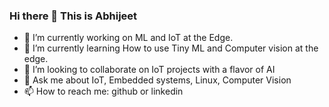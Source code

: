 ### Hi there 👋 This is Abhijeet

<!--
**abhatikar/abhatikar** is a ✨ _special_ ✨ repository because its `README.md` (this file) appears on your GitHub profile.

Here are some ideas to get you started:

- 🔭 I’m currently working on ML and IoT at the Edge.
- 🌱 I’m currently learning How to use Tiny ML and Computer vision at the edge.
- 👯 I’m looking to collaborate on IoT projects with a flavor of AI
- 🤔 I’m looking for help with ...
- 💬 Ask me about IoT, Embedded systems, Linux, Computer Vision
- 📫 How to reach me: github or linkedin
- 😄 Pronouns: ...
- ⚡ Fun fact: ...
-->


- 🔭 I’m currently working on ML and IoT at the Edge.
- 🌱 I’m currently learning How to use Tiny ML and Computer vision at the edge.
- 👯 I’m looking to collaborate on IoT projects with a flavor of AI
- 💬 Ask me about IoT, Embedded systems, Linux, Computer Vision
- 📫 How to reach me: github or linkedin
